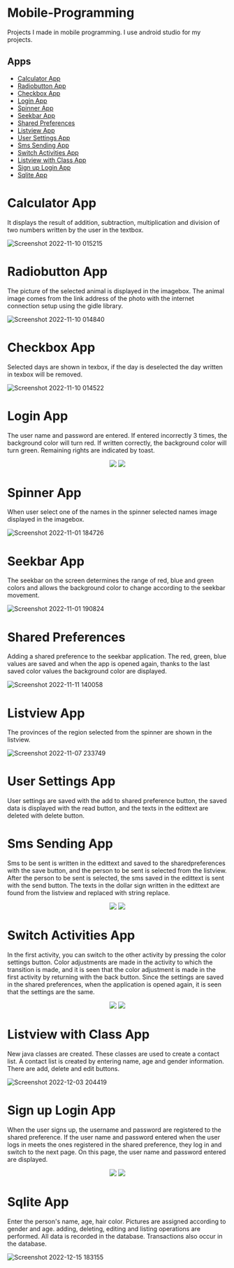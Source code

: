 # Mobile-Programming
Projects I made in mobile programming. I use android studio for my projects.

## Apps
- [Calculator App](#calculator-app)
- [Radiobutton App](#radiobutton-app)
- [Checkbox App](#checkbox-app)
- [Login App](#login-app)
- [Spinner App](#spinner-app)
- [Seekbar App](#seekbar-app)
- [Shared Preferences](#shared-preferences)
- [Listview App](#listview-app)
- [User Settings App](#user-settings-app)
- [Sms Sending App](#sms-sending-app)
- [Switch Activities App](#switch-activities-app)
- [Listview with Class App](#listview-with-class-app)
- [Sign up Login App](#sign-up-login-app)
- [Sqlite App](#sqlite-app)

# Calculator App
It displays the result of addition, subtraction, multiplication and division of two numbers written by the user in the textbox.

![Screenshot 2022-11-10 015215](https://user-images.githubusercontent.com/102357822/200959412-cd4aa670-fca4-4a36-a6dd-52d88b359ff9.png)



# Radiobutton App
The picture of the selected animal is displayed in the imagebox. The animal image comes from the link address of the photo with the internet connection setup using the gidle library.

![Screenshot 2022-11-10 014840](https://user-images.githubusercontent.com/102357822/200958951-91a75ecf-5800-4000-8b13-72a515e55625.png)



# Checkbox App
Selected days are shown in texbox, if the day is deselected the day written in texbox will be removed.

![Screenshot 2022-11-10 014522](https://user-images.githubusercontent.com/102357822/200958494-2737d477-24e8-4977-9b7a-4118e8cc2a84.png)



# Login App
The user name and password are entered. If entered incorrectly 3 times, the background color will turn red. If written correctly, the background color will turn green. Remaining rights are indicated by toast.


<p align="middle">
  <img src="https://user-images.githubusercontent.com/102357822/201326044-6860b0d2-84ad-4e67-914c-507849719f81.png"/>
  <img src="https://user-images.githubusercontent.com/102357822/201326056-24e07ccb-7783-49e5-8329-a0a805f7820d.png"/>
</p>

# Spinner App
When user select one of the names in the spinner selected names image displayed in the imagebox.

![Screenshot 2022-11-01 184726](https://user-images.githubusercontent.com/102357822/199558936-983aa1d3-ec55-4e78-837c-32964e512e65.png)



# Seekbar App
The seekbar on the screen determines the range of red, blue and green colors and allows the background color to change according to the seekbar movement.

![Screenshot 2022-11-01 190824](https://user-images.githubusercontent.com/102357822/199559020-5dfec4fb-20cb-4fd0-8068-39f8fa7a2335.png)



# Shared Preferences
Adding a shared preference to the seekbar application. The red, green, blue values are saved and when the app is opened again, thanks to the last saved color values the background color are displayed.

![Screenshot 2022-11-11 140058](https://user-images.githubusercontent.com/102357822/201327040-961be504-9e43-4b1b-a4e1-fbfbe19e81e1.png)



# Listview App
The provinces of the region selected from the spinner are shown in the listview.

![Screenshot 2022-11-07 233749](https://user-images.githubusercontent.com/102357822/200410486-7b03b3a5-04aa-485b-b364-40f1775fdf80.png)



# User Settings App
User settings are saved with the add to shared preference button, the saved data is displayed with the read button, and the texts in the edittext are deleted with delete button.



# Sms Sending App
Sms to be sent is written in the edittext and saved to the sharedpreferences with the save button, and the person to be sent is selected from the listview. After the person to be sent is selected, the sms saved in the edittext is sent with the send button. The texts in the dollar sign written in the edittext are found from the listview and replaced with string replace.

<p align="middle">
  <img src="https://user-images.githubusercontent.com/102357822/200911505-ba2d75d2-a058-48be-abd2-45e04d3cafb8.png"/>
  <img src="https://user-images.githubusercontent.com/102357822/200911526-b89e346e-3b30-4315-96e8-7d9f2eba059a.png"/>
</p>


# Switch Activities App
In the first activity, you can switch to the other activity by pressing the color settings button. Color adjustments are made in the activity to which the transition is made, and it is seen that the color adjustment is made in the first activity by returning with the back button. Since the settings are saved in the shared preferences, when the application is opened again, it is seen that the settings are the same.

<p align="middle">
  <img src="https://user-images.githubusercontent.com/102357822/205444651-bc2c25fe-a559-4f0d-90fa-398b5e91c1c4.png"/>
  <img src="https://user-images.githubusercontent.com/102357822/205444654-fe1d0d57-03cd-4d31-80d4-34a4e0e70b11.png"/>
</p>

# Listview with Class App
New java classes are created. These classes are used to create a contact list. A contact list is created by entering name, age and gender information. There are add, delete and edit buttons. 

![Screenshot 2022-12-03 204419](https://user-images.githubusercontent.com/102357822/205455024-344c3568-a67f-4bfc-9baa-72d91d707990.png)

# Sign up Login App
When the user signs up, the username and password are registered to the shared preference. If the user name and password entered when the user logs in meets the ones registered in the shared preference, they log in and switch to the next page. On this page, the user name and password entered are displayed.

<p align="middle">
  <img src="https://user-images.githubusercontent.com/102357822/206709348-99b8c23b-4dcc-469b-8b9a-66973b66fc43.png"/>
  <img src="https://user-images.githubusercontent.com/102357822/206709359-6b7c55b9-5230-4a80-b71c-92e15984c6fa.png"/>
</p>

# Sqlite App
Enter the person's name, age, hair color. Pictures are assigned according to gender and age. adding, deleting, editing and listing operations are performed. All data is recorded in the database. Transactions also occur in the database.

![Screenshot 2022-12-15 183155](https://user-images.githubusercontent.com/102357822/207904117-f74c7086-71ba-4435-8f1d-09243c2c194c.png)

